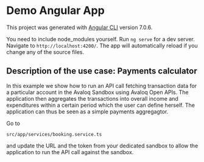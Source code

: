 # Demo Angular App

This project was generated with [Angular CLI](https://github.com/angular/angular-cli) version 7.0.6.

You need to include node_modules yourself. Run `ng serve` for a dev server. Navigate to `http://localhost:4200/`. The app will automatically reload if you change any of the source files.

## Description of the use case: Payments calculator

In this example we show how to run an API call fetching transaction data for a particular account in the Avaloq Sandbox using Avaloq Open APIs. The application then aggregates the transactions into overall income and expenditures within a certain period which the user can define herself. The application can thus be seen as a simple payments aggregagtor.

Go to 

```
src/app/services/booking.service.ts
```

and update the URL and the token from your dedicated sandbox to allow the application to run the API call against the sandbox.
